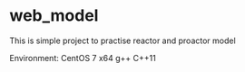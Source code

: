 # web_model
This is simple project to practise reactor and proactor model

Environment:
	CentOS 7 x64
	g++ C++11

